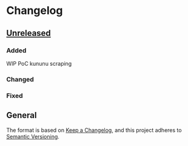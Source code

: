 # Changelog

## [Unreleased]

### Added

WIP PoC kununu scraping

### Changed

### Fixed

## General

[Unreleased]: https://github.com/RobertMeissner/obsidian-long-sentence-highlighter/compare/1.0.0...HEAD

The format is based on [Keep a Changelog](https://keepachangelog.com/en/1.0.0/),
and this project adheres to [Semantic Versioning](https://semver.org/spec/v2.0.0.html).
